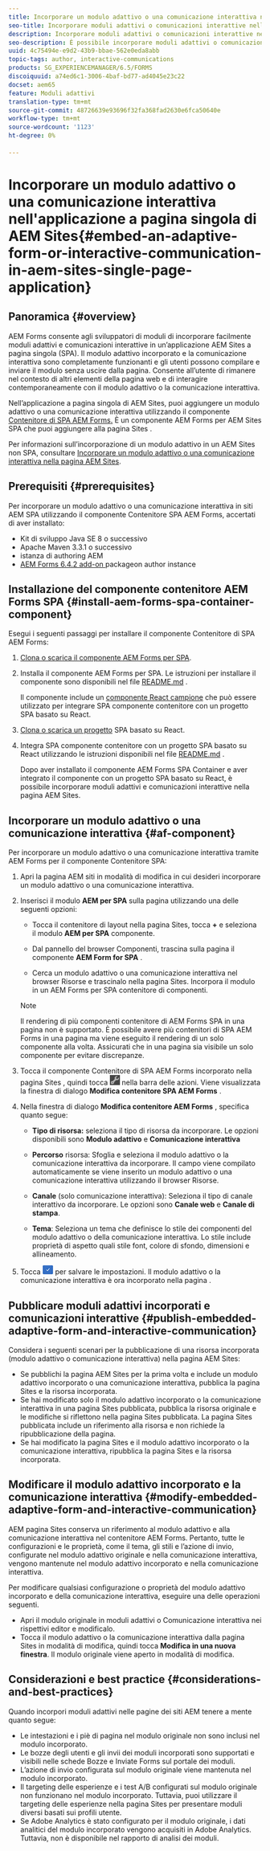 ```yaml
---
title: Incorporare un modulo adattivo o una comunicazione interattiva nell’applicazione a pagina singola AEM Sites
seo-title: Incorporare moduli adattivi o comunicazioni interattive nelle pagine AEM Sites
description: Incorporare moduli adattivi o comunicazioni interattive nelle pagine AEM Sites. Gli utenti possono compilare e inviare i moduli senza uscire dalla pagina Sites.
seo-description: È possibile incorporare moduli adattivi o comunicazioni interattive nelle pagine di AEM Sites. Gli utenti possono compilare e inviare i moduli senza uscire dalla pagina Sites.
uuid: 4c75494e-e9d2-43b9-bbae-562e0eda8abb
topic-tags: author, interactive-communications
products: SG_EXPERIENCEMANAGER/6.5/FORMS
discoiquuid: a74ed6c1-3006-4baf-bd77-ad4045e23c22
docset: aem65
feature: Moduli adattivi
translation-type: tm+mt
source-git-commit: 48726639e93696f32fa368fad2630e6fca50640e
workflow-type: tm+mt
source-wordcount: '1123'
ht-degree: 0%

---
```



# Incorporare un modulo adattivo o una comunicazione interattiva nell&#39;applicazione a pagina singola di AEM Sites{#embed-an-adaptive-form-or-interactive-communication-in-aem-sites-single-page-application}

## Panoramica {#overview}

AEM Forms consente agli sviluppatori di moduli di incorporare facilmente moduli adattivi e comunicazioni interattive in un’applicazione AEM Sites a pagina singola (SPA). Il modulo adattivo incorporato e la comunicazione interattiva sono completamente funzionanti e gli utenti possono compilare e inviare il modulo senza uscire dalla pagina. Consente all’utente di rimanere nel contesto di altri elementi della pagina web e di interagire contemporaneamente con il modulo adattivo o la comunicazione interattiva.

Nell’applicazione a pagina singola di AEM Sites, puoi aggiungere un modulo adattivo o una comunicazione interattiva utilizzando il componente [Contenitore di SPA AEM Forms](../../forms/using/embed-adaptive-form-aem-sites-spa.md#af-component)[.](../../forms/using/embed-adaptive-form-aem-sites-spa.md#af-component) È un componente AEM Forms per AEM Sites SPA che puoi aggiungere alla pagina Sites .

Per informazioni sull’incorporazione di un modulo adattivo in un AEM Sites non SPA, consultare [Incorporare un modulo adattivo o una comunicazione interattiva nella pagina AEM Sites](/help/forms/using/embed-adaptive-form-aem-sites.md).

## Prerequisiti {#prerequisites}

Per incorporare un modulo adattivo o una comunicazione interattiva in siti AEM SPA utilizzando il componente Contenitore SPA AEM Forms, accertati di aver installato:

* Kit di sviluppo Java SE 8 o successivo
* Apache Maven 3.3.1 o successivo
* istanza di authoring AEM
* [AEM Forms 6.4.2 add-on ](https://helpx.adobe.com/it/aem-forms/kb/aem-forms-releases.html) packageon author instance

## Installazione del componente contenitore AEM Forms SPA {#install-aem-forms-spa-container-component}

Esegui i seguenti passaggi per installare il componente Contenitore di SPA AEM Forms:

1. [Clona o scarica il componente AEM Forms per SPA](https://github.com/Adobe-Marketing-Cloud/aem-forms/tree/master/forms-spa).
1. Installa il componente AEM Forms per SPA. Le istruzioni per installare il componente sono disponibili nel file [README.md](https://github.com/Adobe-Marketing-Cloud/aem-forms/tree/master/forms-spa#aem-form-component) .

   Il componente include un [componente React campione](https://github.com/Adobe-Marketing-Cloud/aem-forms/tree/master/forms-spa/react-component) che può essere utilizzato per integrare SPA componente contenitore con un progetto SPA basato su React.

1. [Clona o scarica un progetto](https://github.com/adobe/aem-sample-we-retail-journal) SPA basato su React.
1. Integra SPA componente contenitore con un progetto SPA basato su React utilizzando le istruzioni disponibili nel file [README.md](https://github.com/Adobe-Marketing-Cloud/aem-forms/tree/master/forms-spa/react-component#aem-form-react-component-for-spa---editor) .

   Dopo aver installato il componente AEM Forms SPA Container e aver integrato il componente con un progetto SPA basato su React, è possibile incorporare moduli adattivi e comunicazioni interattive nella pagina AEM Sites.

## Incorporare un modulo adattivo o una comunicazione interattiva {#af-component}

Per incorporare un modulo adattivo o una comunicazione interattiva tramite AEM Forms per il componente Contenitore SPA:

1. Apri la pagina AEM siti in modalità di modifica in cui desideri incorporare un modulo adattivo o una comunicazione interattiva.
1. Inserisci il modulo **AEM per SPA** sulla pagina utilizzando una delle seguenti opzioni:

   * Tocca il contenitore di layout nella pagina Sites, tocca **+** e seleziona il modulo **AEM per SPA** componente.

   * Dal pannello del browser Componenti, trascina sulla pagina il componente **AEM Form for SPA** .
   * Cerca un modulo adattivo o una comunicazione interattiva nel browser Risorse e trascinalo nella pagina Sites. Incorpora il modulo in un AEM Forms per SPA contenitore di componenti.

   >[!NOTE]
   >
   >Il rendering di più componenti contenitore di AEM Forms SPA in una pagina non è supportato. È possibile avere più contenitori di SPA AEM Forms in una pagina ma viene eseguito il rendering di un solo componente alla volta. Assicurati che in una pagina sia visibile un solo componente per evitare discrepanze.

1. Tocca il componente Contenitore di SPA AEM Forms incorporato nella pagina Sites , quindi tocca ![settings_icon](assets/settings_icon.png) nella barra delle azioni. Viene visualizzata la finestra di dialogo **Modifica contenitore SPA AEM Forms** .
1. Nella finestra di dialogo **Modifica contenitore AEM Forms** , specifica quanto segue:

   * **Tipo di risorsa:** seleziona il tipo di risorsa da incorporare. Le opzioni disponibili sono **Modulo adattivo** e **Comunicazione interattiva**

   * **Percorso** risorsa: Sfoglia e seleziona il modulo adattivo o la comunicazione interattiva da incorporare. Il campo viene compilato automaticamente se viene inserito un modulo adattivo o una comunicazione interattiva utilizzando il browser Risorse.
   * **Canale**  (solo comunicazione interattiva): Seleziona il tipo di canale interattivo da incorporare. Le opzioni sono **Canale web** e **Canale di stampa**.

   * **Tema**: Seleziona un tema che definisce lo stile dei componenti del modulo adattivo o della comunicazione interattiva. Lo stile include proprietà di aspetto quali stile font, colore di sfondo, dimensioni e allineamento.

1. Tocca ![done_icon](assets/done_icon.png) per salvare le impostazioni. Il modulo adattivo o la comunicazione interattiva è ora incorporato nella pagina .

## Pubblicare moduli adattivi incorporati e comunicazioni interattive {#publish-embedded-adaptive-form-and-interactive-communication}

Considera i seguenti scenari per la pubblicazione di una risorsa incorporata (modulo adattivo o comunicazione interattiva) nella pagina AEM Sites:

* Se pubblichi la pagina AEM Sites per la prima volta e include un modulo adattivo incorporato o una comunicazione interattiva, pubblica la pagina Sites e la risorsa incorporata.
* Se hai modificato solo il modulo adattivo incorporato o la comunicazione interattiva in una pagina Sites pubblicata, pubblica la risorsa originale e le modifiche si riflettono nella pagina Sites pubblicata. La pagina Sites pubblicata include un riferimento alla risorsa e non richiede la ripubblicazione della pagina.
* Se hai modificato la pagina Sites e il modulo adattivo incorporato o la comunicazione interattiva, ripubblica la pagina Sites e la risorsa incorporata.

## Modificare il modulo adattivo incorporato e la comunicazione interattiva {#modify-embedded-adaptive-form-and-interactive-communication}

AEM pagina Sites conserva un riferimento al modulo adattivo e alla comunicazione interattiva nel contenitore AEM Forms. Pertanto, tutte le configurazioni e le proprietà, come il tema, gli stili e l’azione di invio, configurate nel modulo adattivo originale e nella comunicazione interattiva, vengono mantenute nel modulo adattivo incorporato e nella comunicazione interattiva.

Per modificare qualsiasi configurazione o proprietà del modulo adattivo incorporato e della comunicazione interattiva, eseguire una delle operazioni seguenti.

* Apri il modulo originale in moduli adattivi o Comunicazione interattiva nei rispettivi editor e modificalo.
* Tocca il modulo adattivo o la comunicazione interattiva dalla pagina Sites in modalità di modifica, quindi tocca **Modifica in una nuova finestra**. Il modulo originale viene aperto in modalità di modifica.

## Considerazioni e best practice {#considerations-and-best-practices}

Quando incorpori moduli adattivi nelle pagine dei siti AEM tenere a mente quanto segue:

* Le intestazioni e i piè di pagina nel modulo originale non sono inclusi nel modulo incorporato.
* Le bozze degli utenti e gli invii dei moduli incorporati sono supportati e visibili nelle schede Bozze e Inviate Forms sul portale dei moduli.
* L’azione di invio configurata sul modulo originale viene mantenuta nel modulo incorporato.
* Il targeting delle esperienze e i test A/B configurati sul modulo originale non funzionano nel modulo incorporato. Tuttavia, puoi utilizzare il targeting delle esperienze nella pagina Sites per presentare moduli diversi basati sui profili utente.
* Se Adobe Analytics è stato configurato per il modulo originale, i dati analitici del modulo incorporato vengono acquisiti in Adobe Analytics. Tuttavia, non è disponibile nel rapporto di analisi dei moduli.


